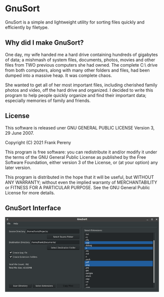# GnuSort
GnuSort is a simple and lightweight utility for sorting files quickly and efficiently by filetype.

## Why did I make GnuSort?
One day, my wife handed me a hard drive containing hundreds of gigabytes of data; a mishmash of system files, documents, photos, movies and other files from TWO previous computers she had owned.  The complete C:\ drive from both computers, along with many other folders and files, had been dumped into a massive heap.  It was complete chaos.  

She wanted to get all of her most important files, including cherished family photos and video, off the hard drive and organized.  I decided to write this program to help people quickly organize and find their important data; especially memories of family and friends.

## License
This software is released uner GNU GENERAL PUBLIC LICENSE Version 3, 29 June 2007.

Copyright (C) 2021  Frank Pereny

This program is free software: you can redistribute it and/or modify it under the terms of the GNU General Public License as published by the Free Software Foundation, either version 3 of the License, or (at your option) any later version.

This program is distributed in the hope that it will be useful, but WITHOUT ANY WARRANTY; without even the implied warranty of MERCHANTABILITY or FITNESS FOR A PARTICULAR PURPOSE.  See the GNU General Public License for more details.

## GnuSort Interface
![GnuSort Interface 1](https://github.com/fjpereny/GnuSort/blob/c3de66c79d1a7469c914184e5c19ca53760b2fe7/GnuSort%20Interface%201.png)
